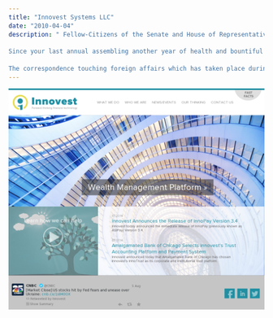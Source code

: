 ```yaml
---
title: "Innovest Systems LLC"
date: "2010-04-04"
description: " Fellow-Citizens of the Senate and House of Representatives:

Since your last annual assembling another year of health and bountiful harvests has passed, and while it has not pleased the Almighty to bless us with a return of peace, we can but press on, guided by the best light He gives us, trusting that in His own good time and wise way all will yet be well.

The correspondence touching foreign affairs which has taken place during the last year is herewith submitted, in virtual compliance with a request to that effect made by the House of Representatives near the close of the last session of Congress. If the condition of our relations with other nations is less gratifying than it has usually been at former periods, it is certainly more satisfactory than a nation so unhappily distracted as we are might reasonably have apprehended. In the month of June last there were some grounds to expect that the maritime powers which at the beginning of our domestic difficulties so unwisely and unnecessarily, as we think, recognized the insurgents as a belligerent would soon recede from that position, which has proved only less injurious to themselves than to our own country. But the temporary reverses which afterwards befell the national arms, and which were exaggerated by our own disloyal citizens abroad, have hitherto delayed that act of simple justice. "
---
```


![InnovestSystems](../images/innovest.png)
